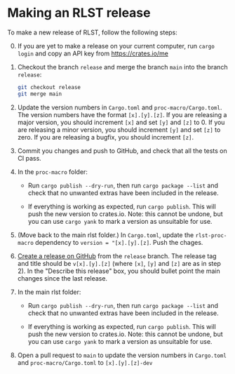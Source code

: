 # Making an RLST release

To make a new release of RLST, follow the following steps:

0) If you are yet to make a release on your current computer, run `cargo login` and copy an API
   key from https://crates.io/me

1) Checkout the branch `release` and merge the branch `main` into the branch `release`:
   ```bash
   git checkout release
   git merge main
   ```

2) Update the version numbers in `Cargo.toml` and `proc-macro/Cargo.toml`.
   The version numbers have the format `[x].[y].[z]`. If you are releasing a major
   version, you should increment `[x]` and set `[y]` and `[z]` to 0.
   If you are releasing a minor version, you should increment `[y]` and set `[z]`
   to zero. If you are releasing a bugfix, you should increment `[z]`.

3) Commit you changes and push to GitHub, and check that all the tests on CI pass.

4) In the `proc-macro` folder:

    * Run `cargo publish --dry-run`, then run `cargo package --list` and
      check that no unwanted extras
      have been included in the release.

    * If everything is working as expected, run `cargo publish`. This will push the new version to
      crates.io. Note: this cannot be undone, but you can use `cargo yank` to mark a version as
      unsuitable for use.

5) (Move back to the main rlst folder.) In `Cargo.toml`, update the `rlst-proc-macro` dependency
   to `version = "[x].[y].[z]`. Push the chages.

6) [Create a release on GitHub](https://github.com/linalg-rs/rlst/releases/new) from the `release` branch.
   The release tag and title should be `v[x].[y].[z]` (where `[x]`, `[y]` and `[z]` are as in step 2).
   In the "Describe this release" box, you should bullet point the main changes since the last
   release.

7) In the main rlst folder:

    * Run `cargo publish --dry-run`, then run `cargo package --list` and
      check that no unwanted extras
      have been included in the release.

    * If everything is working as expected, run `cargo publish`. This will push the new version to
      crates.io. Note: this cannot be undone, but you can use `cargo yank` to mark a version as
      unsuitable for use.

8) Open a pull request to `main` to update the version numbers in `Cargo.toml` and
   `proc-macro/Cargo.toml` to `[x].[y].[z]-dev`
